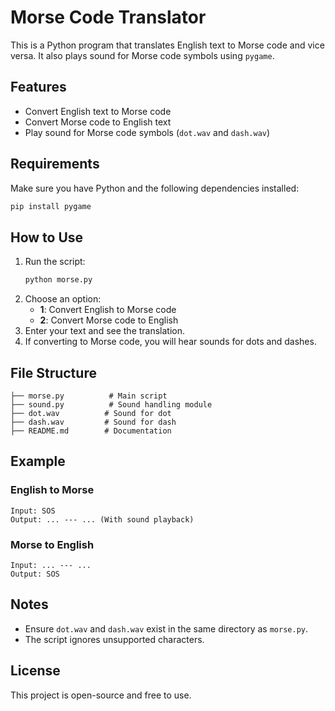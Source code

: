 # Morse Code Translator

This is a Python program that translates English text to Morse code and vice versa. It also plays sound for Morse code symbols using `pygame`.

## Features
- Convert English text to Morse code
- Convert Morse code to English text
- Play sound for Morse code symbols (`dot.wav` and `dash.wav`)

## Requirements
Make sure you have Python and the following dependencies installed:

```bash
pip install pygame
```

## How to Use
1. Run the script:
   ```bash
   python morse.py
   ```
2. Choose an option:
   - **1**: Convert English to Morse code
   - **2**: Convert Morse code to English
3. Enter your text and see the translation.
4. If converting to Morse code, you will hear sounds for dots and dashes.

## File Structure
```
├── morse.py          # Main script
├── sound.py          # Sound handling module
├── dot.wav          # Sound for dot
├── dash.wav         # Sound for dash
├── README.md        # Documentation
```

## Example
### English to Morse
```
Input: SOS
Output: ... --- ... (With sound playback)
```

### Morse to English
```
Input: ... --- ...
Output: SOS
```

## Notes
- Ensure `dot.wav` and `dash.wav` exist in the same directory as `morse.py`.
- The script ignores unsupported characters.

## License
This project is open-source and free to use.

